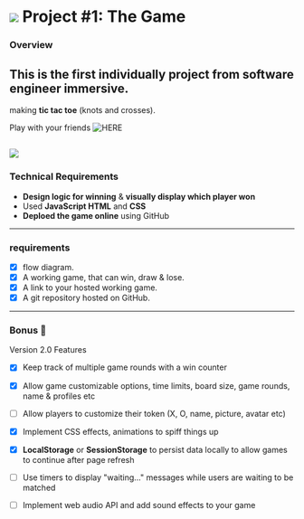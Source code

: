 # ![](https://ga-dash.s3.amazonaws.com/production/assets/logo-9f88ae6c9c3871690e33280fcf557f33.png) Project #1: The Game

### Overview

## This is the first individually project from software engineer immersive. 
making **tic tac toe** (knots and crosses).


Play with your friends ![HERE](https://felipecostabr.github.io/GA-tic-tac-toe/.)

![](tick_tac.gif)
---

### Technical Requirements

* **Design logic for winning** & **visually display which player won**
* Used **JavaScript HTML** and **CSS** 
* **Deploed the game online** using GitHub

---

### requirements

- [X] flow diagram.
- [X] A working game, that can win, draw & lose.
- [X] A link to your hosted working game.
- [X] A git repository hosted on GitHub.

---

### Bonus  📌 
Version 2.0 Features

- [X] Keep track of multiple game rounds with a win counter
- [X] Allow game customizable options, time limits, board size, game rounds, name & profiles etc  
- [ ] Allow players to customize their token (X, O, name, picture, avatar etc)
- [X] Implement CSS effects, animations to spiff things up
- [X] **LocalStorage** or **SessionStorage** to persist data locally to allow games to continue after page refresh
- [ ] Use timers to display "waiting..." messages while users are waiting to be matched
- [ ] Implement web audio API and add sound effects to your game


